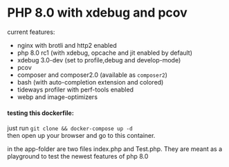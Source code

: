 # PHP 8.0 with xdebug and pcov

current features:
- nginx with brotli and http2 enabled
- php 8.0 rc1 (with xdebug, opcache and jit enabled by default)
- xdebug 3.0-dev (set to profile,debug and develop-mode)
- pcov
- composer and composer2.0 (available as `composer2`)
- bash (with auto-completion extension and colored)
- tideways profiler with perf-tools enabled
- webp and image-optimizers

#### testing this dockerfile:

just run `git clone && docker-compose up -d` <br />
then open up your browser and go to this container.

in the app-folder are two files index.php and Test.php.
They are meant as a playground to test the newest features of php 8.0


